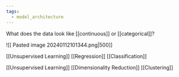 ```yaml
---
tags:
  - model_architecture
---
```

What does the data look like [[continuous]] or [[categorical]]? 

![[ Pasted image 20240112101344.png|500]]

[[Unsupervised Learning]]
	 [[Regression]] 
	 [[Classification]]

[[Unsupervised Learning]]
	[[Dimensionality Reduction]]
	[[Clustering]]




